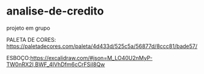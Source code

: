 # analise-de-credito
projeto em grupo

PALETA DE CORES: https://paletadecores.com/paleta/4d433d/525c5a/56877d/8ccc81/bade57/

ESBOÇO:https://excalidraw.com/#json=M_LO40U2nMyP-TW0nRX2I,BWF_4IVhDfm6cCrFSiI8Qw
